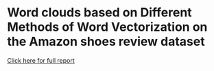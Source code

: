# Word clouds based on Different Methods of Word Vectorization on the Amazon shoes review dataset
<a href="https://github.com/shubhampokhrel81/NLP_word_vectorization/blob/main/word_vectorization_report.pdf">Click here for full report </a>
